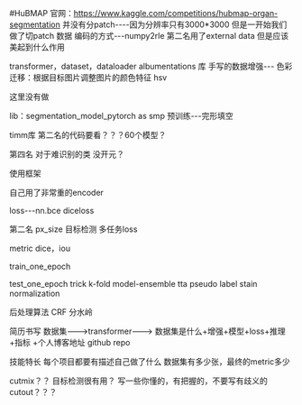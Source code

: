 #HuBMAP
官网：https://www.kaggle.com/competitions/hubmap-organ-segmentation
并没有分patch----因为分辨率只有3000*3000
但是一开始我们做了切patch
数据 编码的方式---numpy2rle
第二名用了external data 但是应该美起到什么作用

transformer，dataset，dataloader
albumentations 库
手写的数据增强---
色彩迁移：根据目标图片调整图片的颜色特征   hsv

这里没有做

lib：segmentation_model_pytorch as smp
预训练---完形填空

timm库
第二名的代码要看？？？60个模型？

第四名
对于难识别的类
没开元？

使用框架

自己用了非常重的encoder

loss---nn.bce
diceloss

第二名
px_size
目标检测
多任务loss

metric
dice，iou

train_one_epoch

test_one_epoch
trick
    k-fold
    model-ensemble
    tta
    pseudo label
    stain normalization

后处理算法
    CRF
    分水岭


简历书写
数据集--->transformer--->
数据集是什么+增强+模型+loss+推理+指标
+个人博客地址
github repo

技能特长
每个项目都要有描述自己做了什么
数据集有多少张，最终的metric多少

cutmix？？
目标检测很有用？
写一些你懂的，有把握的，不要写有歧义的
cutout？？？

